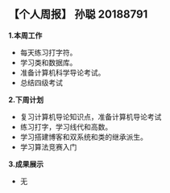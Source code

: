 ## 【个人周报】 孙聪 20188791

**1.本周工作**
 *  每天练习打字符。
 *  学习类和数据库。
 *  准备计算机科学导论考试。
 *  总结四级考试
 
**2.下周计划**
 *  复习计算机导论知识点，准备计算机导论考试
 *  练习打字，学习线代和高数。
 *  学习搭建博客和双系统和类的继承派生。
 * 学习算法竞赛入门
 
**3.成果展示**
 * 无
